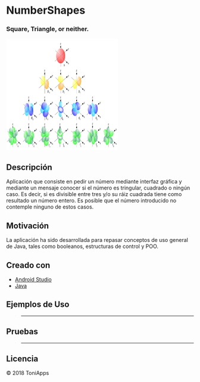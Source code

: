 # NumberShapes
### Square, Triangle, or neither.

<img src="https://github.com/Antonio1138/NumberShapes/blob/master/shapes.jpeg" alt="notes"
  width="300" height="300"/>

## Descripción

Aplicación que consiste en pedir un número mediante interfaz gráfica y mediante un mensaje conocer si el número es tringular, cuadrado o ningún caso. Es decir, si es divisible entre tres y/o su ráiz cuadrada tiene como resultado un número entero. Es posible que el número introducido no contemple ninguno de estos casos.


## Motivación
La aplicación ha sido desarrollada para repasar conceptos de uso general de Java, tales como booleanos, estructuras de control y POO.

## Creado con
- [Android Studio](https://developer.android.com/studio/)
- [Java](https://www.java.com/es/download/)


## Ejemplos de Uso
>------

## Pruebas
>------


## Licencia
:copyright: 2018 ToniApps

